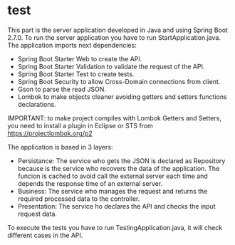 # test

This part is the server application developed in Java and using Spring Boot 2.7.0. To run the server application you have to run StartApplication.java.
The application imports next dependencies:
- Spring Boot Starter Web to create the API.
- Spring Boot Starter Validation to validate the request of the API.
- Spring Boot Starter Test to create tests.
- Spring Boot Security to allow Cross-Domain connections from client. 
- Gson to parse the read JSON.
- Lombok to make objects cleaner avoiding getters and setters functions declarations.

IMPORTANT: to make project compiles with Lombok Getters and Setters, you need to install a plugin in Eclipse or STS from https://projectlombok.org/p2

The application is based in 3 layers:
- Persistance: The service who gets the JSON is declared as Repository because is the service who recovers the data of the application. The funcion is cached to avoid call the external server each time and depends the response time of an external server.
- Business: The service who manages the request and returns the required processed data to the controller.
- Presentation: The service ho declares the API and checks the input request data.

To execute the tests you have to run TestingApplication.java, it will check different cases in the API.
